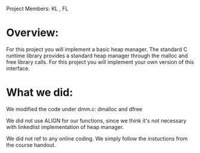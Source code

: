 
Project Members: KL , FL


# Overview:
For this project you will implement a basic heap manager. The standard C runtime library provides a standard heap manager through the malloc and free library calls. For this project you will implement your own version of this interface. 


# What we did: 
We modified the code under dmm.c:
dmalloc and dfree

We did not use ALIGN for our functions, since we think it's not necessary with linkedlist implementation of heap manager.

We did not ref to any online coding. We simply follow the instuctions from the course handout.